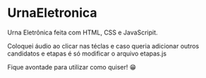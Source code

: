 # UrnaEletronica

Urna Eletrônica feita com HTML, CSS e JavaScripit.

Coloquei áudio ao clicar nas téclas e caso queria adicionar outros candidatos e etapas é só modificar o arquivo etapas.js 

Fique avontade para utilizar como quiser! 😁
